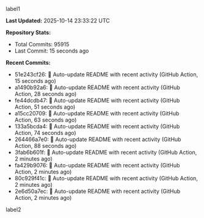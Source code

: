 
label1 
<!-- ACTIVITY_START -->
**Last Updated:** 2025-10-14 23:33:22 UTC

**Repository Stats:**
- Total Commits: 95915
- Last Commit: 15 seconds ago

**Recent Commits:**
- 51e243cf26: 🤖 Auto-update README with recent activity (GitHub Action, 15 seconds ago)
- a1490b92a6: 🤖 Auto-update README with recent activity (GitHub Action, 28 seconds ago)
- fe44dcdb47: 🤖 Auto-update README with recent activity (GitHub Action, 51 seconds ago)
- a15cc20709: 🤖 Auto-update README with recent activity (GitHub Action, 63 seconds ago)
- 133a5bcda4: 🤖 Auto-update README with recent activity (GitHub Action, 74 seconds ago)
- 264466a7e0: 🤖 Auto-update README with recent activity (GitHub Action, 88 seconds ago)
- 3fab6b601f: 🤖 Auto-update README with recent activity (GitHub Action, 2 minutes ago)
- fa429b9076: 🤖 Auto-update README with recent activity (GitHub Action, 2 minutes ago)
- 80c929f41c: 🤖 Auto-update README with recent activity (GitHub Action, 2 minutes ago)
- 2e6d50a7ec: 🤖 Auto-update README with recent activity (GitHub Action, 2 minutes ago)
<!-- ACTIVITY_END -->

label2
